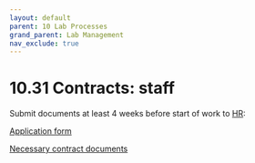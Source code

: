 ```yaml
---
layout: default
parent: 10 Lab Processes
grand_parent: Lab Management
nav_exclude: true
---
```


# 10.31 Contracts: staff

Submit documents at least 4 weeks before start of work to [HR](https://www.uni-bamberg.de/abt-personal/personal3-2/team-zustaendigkeiten/):

[Application form](https://www.uni-bamberg.de/fileadmin/abt-personal/Homepage_ab_2016-03/11_Formulare_Infos_Merkblaetter/Einstellungsantraege_Weiterbeschaeftigungsantraege/Einstellungsantrag_nichtwissenschaftliche_Beschaeftigte.docx)

[Necessary contract documents](https://www.uni-bamberg.de/fileadmin/abt-personal/Homepage_ab_2016-03/11_Formulare_Infos_Merkblaetter/Einstellungsunterlagen/Einstellungsunterl_Besch_nichtwiss.zip)
